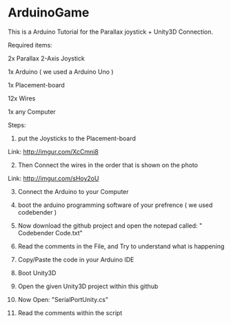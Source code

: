 # ArduinoGame

This is a Arduino Tutorial for the Parallax joystick + Unity3D Connection.

Required items:


2x 	Parallax 2-Axis Joystick

1x 	Arduino ( we used a Arduino Uno )

1x 	Placement-board 

12x 	Wires 

1x 	any Computer  


Steps:


1. put the Joysticks to the Placement-board 

Link: http://imgur.com/XcCmni8

2. Then Connect the wires in the order that is shown on the photo

Link: http://imgur.com/sHoy2oU

3. Connect the Arduino to your Computer

4. boot the arduino programming software of your prefrence ( we used codebender )

5. Now download the github project and open the notepad called: " Codebender Code.txt"

6. Read the comments in the File, and Try to understand what is happening

7. Copy/Paste the code in your Arduino IDE

8. Boot Unity3D

9. Open the given Unity3D project within this github

10. Now Open: "SerialPortUnity.cs"

11. Read the comments within the script

